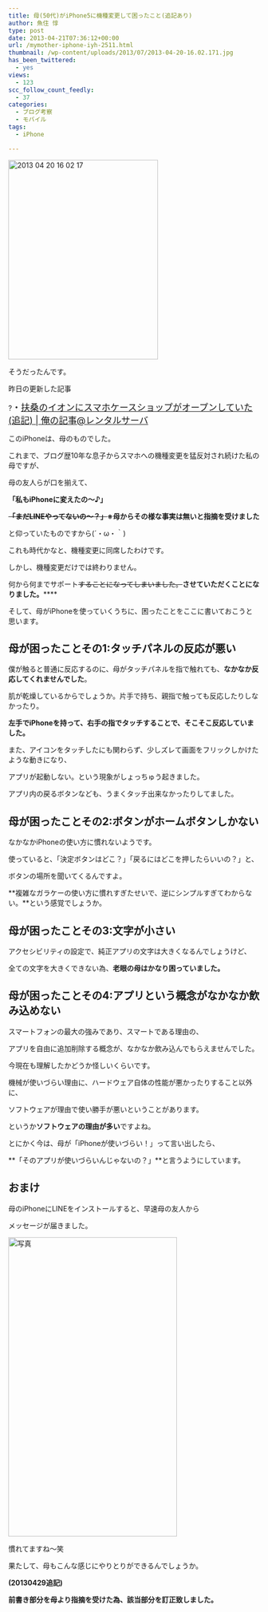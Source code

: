 ```yaml
---
title: 母(50代)がiPhone5に機種変更して困ったこと(追記あり)
author: 魚住 惇
type: post
date: 2013-04-21T07:36:12+00:00
url: /mymother-iphone-iyh-2511.html
thumbnail: /wp-content/uploads/2013/07/2013-04-20-16.02.171.jpg
has_been_twittered:
  - yes
views:
  - 123
scc_follow_count_feedly:
  - 37
categories:
  - ブログ考察
  - モバイル
tags:
  - iPhone

---
```

<img decoding="async" loading="lazy" title="2013-04-20 16.02.17.jpg" src="/wp-content/uploads/2013/04/2013-04-20-16.02.171.jpg" alt="2013 04 20 16 02 17" width="300" height="400" border="0" />

<!--more-->

そうだったんです。</p> 

昨日の更新した記事

?<span style="font-size: 18px;">・</span><a style="font-size: 18px;" href="http://192.168.11.200:8000/fuso-aeon-smahoshop-2505.html" target="_blank">扶桑のイオンにスマホケースショップがオープンしていた(追記) | 俺の記事@レンタルサーバ</a></p> 

このiPhoneは、母のものでした。

これまで、ブログ歴10年な息子からスマホへの機種変更を猛反対され続けた私の母ですが、

母の友人らが口を揃えて、

**「私もiPhoneに変えたの〜♪」**

**<del>「まだLINEやってないの〜？」</del>※母からその様な事実は無いと指摘を受けました**

と仰っていたものですから(´・ω・｀)</p> 

これも時代かなと、機種変更に同席したわけです。

しかし、機種変更だけでは終わりません。

何から何までサポート<del>することになってしまいました。</del>**させていただくことになりました。******

そして、母がiPhoneを使っていくうちに、困ったことをここに書いておこうと思います。</p> 

## 母が困ったことその1:タッチパネルの反応が悪い

僕が触ると普通に反応するのに、母がタッチパネルを指で触れても、**なかなか反応してくれませんでした**。

肌が乾燥しているからでしょうか。片手で持ち、親指で触っても反応したりしなかったり。

**左手でiPhoneを持って、右手の指でタッチすることで、そこそこ反応していました。**</p> 

また、アイコンをタッチしたにも関わらず、少しズレて画面をフリックしかけたような動きになり、

アプリが起動しない。という現象がしょっちゅう起きました。

アプリ内の戻るボタンなども、うまくタッチ出来なかったりしてました。</p> 

## 母が困ったことその2:ボタンがホームボタンしかない

なかなかiPhoneの使い方に慣れないようです。

使っていると、「決定ボタンはどこ？」「戻るにはどこを押したらいいの？」と、

ボタンの場所を聞いてくるんですよ。

**複雑なガラケーの使い方に慣れすぎたせいで、逆にシンプルすぎてわからない。**という感覚でしょうか。</p> 

## 母が困ったことその3:文字が小さい

アクセシビリティの設定で、純正アプリの文字は大きくなるんでしょうけど、

全ての文字を大きくできない為、**老眼の母はかなり困っていました。**</p> 

## 母が困ったことその4:アプリという概念がなかなか飲み込めない

スマートフォンの最大の強みであり、スマートである理由の、

アプリを自由に追加削除する概念が、なかなか飲み込んでもらえませんでした。

今現在も理解したかどうか怪しいくらいです。</p> 

機械が使いづらい理由に、ハードウェア自体の性能が悪かったりすること以外に、

ソフトウェアが理由で使い勝手が悪いということがあります。</p> 

というか**ソフトウェアの理由が多い**ですよね。</p> 

とにかく今は、母が「iPhoneが使いづらい！」って言い出したら、

**「そのアプリが使いづらいんじゃないの？」**と言うようにしています。</p> 

## おまけ

母のiPhoneにLINEをインストールすると、早速母の友人から

メッセージが届きました。</p> 

<img decoding="async" loading="lazy" title="写真.png" src="/wp-content/uploads/2013/04/37e3808047553cedb34daa9b1d7ab2a3.png" alt="写真" width="338" height="600" border="0" /> </p> 

慣れてますね〜笑</p> 

果たして、母もこんな感じにやりとりができるんでしょうか。</p> 

**(20130429追記)**

**前書き部分を母より指摘を受けた為、該当部分を訂正致しました。**
